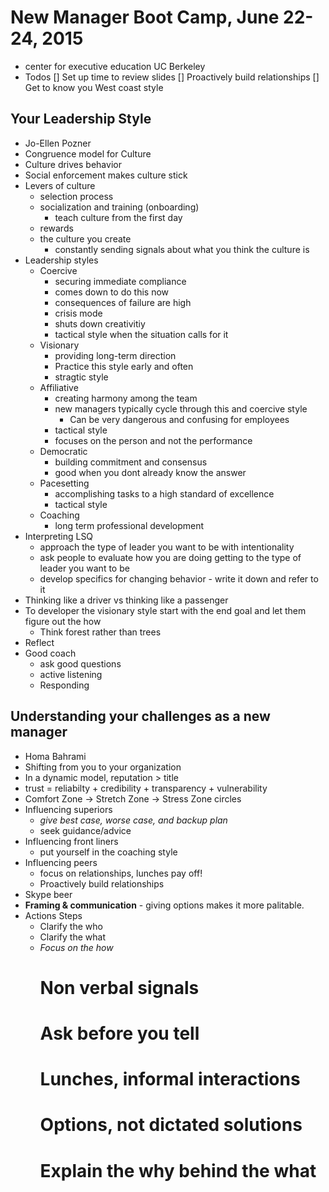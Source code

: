 # New Manager Boot Camp, June 22-24, 2015
* center for executive education UC Berkeley
* Todos
  [] Set up time to review slides
  [] Proactively build relationships
  [] Get to know you West coast style

## Your Leadership Style
* Jo-Ellen Pozner
* Congruence model for Culture
* Culture drives behavior
* Social enforcement makes culture stick
* Levers of culture
  * selection process
  * socialization and training (onboarding)
    * teach culture from the first day
  * rewards
  * the culture you create
    * constantly sending signals about what you think the culture is
* Leadership styles
  * Coercive
    * securing immediate compliance
    * comes down to do this now
    * consequences of failure are high
    * crisis mode
    * shuts down creativitiy
    * tactical style when the situation calls for it
  * Visionary
    * providing long-term direction
    * Practice this style early and often
    * stragtic style
  * Affiliative
    * creating harmony among the team
    * new managers typically cycle through this and coercive style
      * Can be very dangerous and confusing for employees
    * tactical style
    * focuses on the person and not the performance
  * Democratic
    * building commitment and consensus
    * good when you dont already know the answer
  * Pacesetting
    * accomplishing tasks to a high standard of excellence
    * tactical style
  * Coaching
    * long term professional development
* Interpreting LSQ
  * approach the type of leader you want to be with intentionality
  * ask people to evaluate how you are doing getting to the type of leader you want to be
  * develop specifics for changing behavior - write it down and refer to it
* Thinking like a driver vs thinking like a passenger
* To developer the visionary style start with the end goal and let them figure out the how
  * Think forest rather than trees
* Reflect
* Good coach
  * ask good questions
  * active listening
  * Responding

## Understanding your challenges as a new manager
* Homa Bahrami
* Shifting from you to your organization
* In a dynamic model, reputation > title
* trust = reliabilty + credibility + transparency + vulnerability
* Comfort Zone -> Stretch Zone -> Stress Zone circles
* Influencing superiors
  * *give best case, worse case, and backup plan*
  * seek guidance/advice
* Influencing front liners
  * put yourself in the coaching style
* Influencing peers
  * focus on relationships, lunches pay off!
  * Proactively build relationships
* Skype beer
* **Framing & communication** - giving options makes it more palitable.
* Actions Steps
  * Clarify the who
  * Clarify the what
  * *Focus on the how*
    # Non verbal signals
    # Ask before you tell
    # Lunches, informal interactions
    # Options, not dictated solutions
    # Explain the why behind the what

#